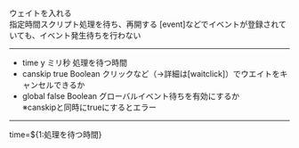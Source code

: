 ウェイトを入れる  
指定時間スクリプト処理を待ち、再開する
[event]などでイベントが登録されていても、イベント発生待ちを行わない

***
- time	y		ミリ秒	処理を待つ時間
- canskip		true	Boolean	クリックなど（→詳細は[waitclick]）でウエイトをキャンセルできるか
- global		false	Boolean	グローバルイベント待ちを有効にするか<br/>※canskipと同時にtrueにするとエラー

***
time=${1:処理を待つ時間} 
